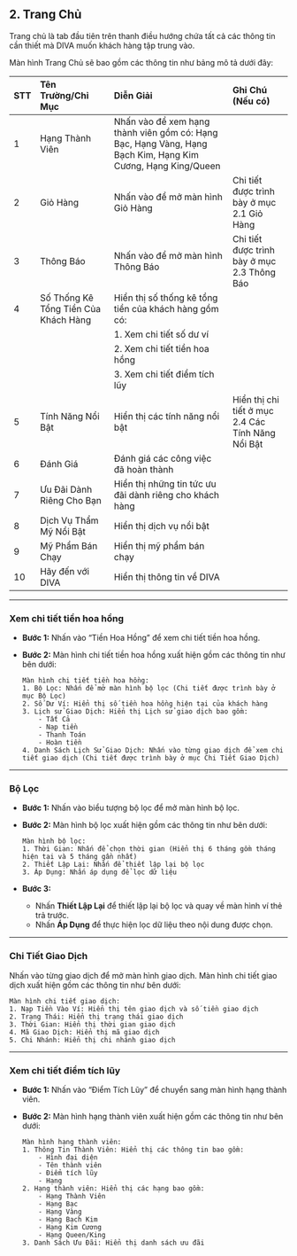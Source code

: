 ## 2. Trang Chủ

Trang chủ là tab đầu tiên trên thanh điều hướng chứa tất cả các thông tin cần thiết mà DIVA muốn khách hàng tập trung vào.

Màn hình Trang Chủ sẽ bao gồm các thông tin như bảng mô tả dưới đây:

| STT | Tên Trường/Chỉ Mục                   | Diễn Giải                                                                                                   | Ghi Chú (Nếu có)                                  |
| :-- | :----------------------------------- | :---------------------------------------------------------------------------------------------------------- | :------------------------------------------------ |
| 1   | Hạng Thành Viên                      | Nhấn vào để xem hạng thành viên gồm có: Hạng Bạc, Hạng Vàng, Hạng Bạch Kim, Hạng Kim Cương, Hạng King/Queen |                                                   |
| 2   | Giỏ Hàng                             | Nhấn vào để mở màn hình Giỏ Hàng                                                                            | Chi tiết được trình bày ở mục 2.1 Giỏ Hàng        |
| 3   | Thông Báo                            | Nhấn vào để mở màn hình Thông Báo                                                                           | Chi tiết được trình bày ở mục 2.3 Thông Báo       |
| 4   | Số Thống Kê Tổng Tiền Của Khách Hàng | Hiển thị số thống kê tổng tiền của khách hàng gồm có:                                                       |                                                   |
|     |                                      | 1. Xem chi tiết số dư ví                                                                                    |                                                   |
|     |                                      | 2. Xem chi tiết tiền hoa hồng                                                                               |                                                   |
|     |                                      | 3. Xem chi tiết điểm tích lũy                                                                               |                                                   |
| 5   | Tính Năng Nổi Bật                    | Hiển thị các tính năng nổi bật                                                                              | Hiển thị chi tiết ở mục 2.4 Các Tính Năng Nổi Bật |
| 6   | Đánh Giá                             | Đánh giá các công việc đã hoàn thành                                                                        |                                                   |
| 7   | Ưu Đãi Dành Riêng Cho Bạn            | Hiển thị những tin tức ưu đãi dành riêng cho khách hàng                                                     |                                                   |
| 8   | Dịch Vụ Thẩm Mỹ Nổi Bật              | Hiển thị dịch vụ nổi bật                                                                                    |                                                   |
| 9   | Mỹ Phẩm Bán Chạy                     | Hiển thị mỹ phẩm bán chạy                                                                                   |                                                   |
| 10  | Hãy đến với DIVA                     | Hiển thị thông tin về DIVA                                                                                  |                                                   |

---

### Xem chi tiết tiền hoa hồng

- **Bước 1:** Nhấn vào “Tiền Hoa Hồng” để xem chi tiết tiền hoa hồng.
- **Bước 2:** Màn hình chi tiết tiền hoa hồng xuất hiện gồm các thông tin như bên dưới:

  ```
  Màn hình chi tiết tiền hoa hồng:
  1. Bộ Lọc: Nhấn để mở màn hình bộ lọc (Chi tiết được trình bày ở mục Bộ Lọc)
  2. Số Dư Ví: Hiển thị số tiền hoa hồng hiện tại của khách hàng
  3. Lịch sử Giao Dịch: Hiển thị Lịch sử giao dịch bao gồm:
      - Tất Cả
      - Nạp tiền
      - Thanh Toán
      - Hoàn tiền
  4. Danh Sách Lịch Sử Giao Dịch: Nhấn vào từng giao dịch để xem chi tiết giao dịch (Chi tiết được trình bày ở mục Chi Tiết Giao Dịch)
  ```

---

### Bộ Lọc

- **Bước 1:** Nhấn vào biểu tượng bộ lọc để mở màn hình bộ lọc.
- **Bước 2:** Màn hình bộ lọc xuất hiện gồm các thông tin như bên dưới:

  ```
  Màn hình bộ lọc:
  1. Thời Gian: Nhấn để chọn thời gian (Hiển thị 6 tháng gồm tháng hiện tại và 5 tháng gần nhất)
  2. Thiết Lập Lại: Nhấn để thiết lập lại bộ lọc
  3. Áp Dụng: Nhấn áp dụng để lọc dữ liệu
  ```

- **Bước 3:**
  - Nhấn **Thiết Lập Lại** để thiết lập lại bộ lọc và quay về màn hình ví thẻ trả trước.
  - Nhấn **Áp Dụng** để thực hiện lọc dữ liệu theo nội dung được chọn.

---

### Chi Tiết Giao Dịch

Nhấn vào từng giao dịch để mở màn hình giao dịch. Màn hình chi tiết giao dịch xuất hiện gồm các thông tin như bên dưới:

```
Màn hình chi tiết giao dịch:
1. Nạp Tiền Vào Ví: Hiển thị tên giao dịch và số tiền giao dịch
2. Trạng Thái: Hiển thị trạng thái giao dịch
3. Thời Gian: Hiển thị thời gian giao dịch
4. Mã Giao Dịch: Hiển thị mã giao dịch
5. Chi Nhánh: Hiển thị chi nhánh giao dịch
```

---

### Xem chi tiết điểm tích lũy

- **Bước 1:** Nhấn vào “Điểm Tích Lũy” để chuyển sang màn hình hạng thành viên.
- **Bước 2:** Màn hình hạng thành viên xuất hiện gồm các thông tin như bên dưới:

  ```
  Màn hình hạng thành viên:
  1. Thông Tin Thành Viên: Hiển thị các thông tin bao gồm:
      - Hình đại diện
      - Tên thành viên
      - Điểm tích lũy
      - Hạng
  2. Hạng thành viên: Hiển thị các hạng bao gồm:
      - Hạng Thành Viên
      - Hạng Bạc
      - Hạng Vàng
      - Hạng Bạch Kim
      - Hạng Kim Cương
      - Hạng Queen/King
  3. Danh Sách Ưu Đãi: Hiển thị danh sách ưu đãi
  ```
